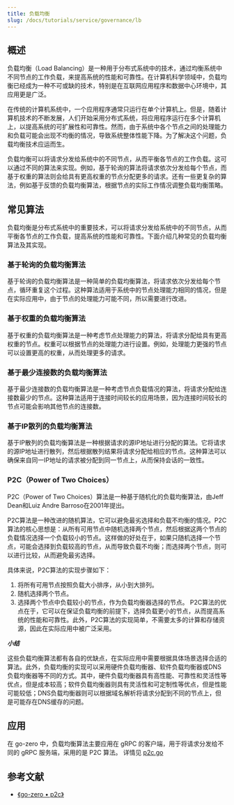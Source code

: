 ```yaml
---
title: 负载均衡
slug: /docs/tutorials/service/governance/lb
---
```


## 概述

负载均衡（Load Balancing）是一种用于分布式系统中的技术，通过均衡系统中不同节点的工作负载，来提高系统的性能和可靠性。在计算机科学领域中，负载均衡已经成为一种不可或缺的技术，特别是在互联网应用程序和数据中心环境中，其应用更是广泛。

在传统的计算机系统中，一个应用程序通常只运行在单个计算机上。但是，随着计算机技术的不断发展，人们开始采用分布式系统，将应用程序运行在多个计算机上，以提高系统的可扩展性和可靠性。然而，由于系统中各个节点之间的处理能力和负载可能会出现不均衡的情况，导致系统整体性能下降。为了解决这个问题，负载均衡技术应运而生。

负载均衡可以将请求分发给系统中的不同节点，从而平衡各节点的工作负载。这可以通过不同的算法来实现。例如，基于轮询的算法将请求依次分发给每个节点，而基于权重的算法则会给具有更高权重的节点分配更多的请求。还有一些更复杂的算法，例如基于反馈的负载均衡算法，根据节点的实际工作情况调整负载均衡策略。

## 常见算法

负载均衡是分布式系统中的重要技术，可以将请求分发给系统中的不同节点，从而平衡各节点的工作负载，提高系统的性能和可靠性。下面介绍几种常见的负载均衡算法及其实现。

### 基于轮询的负载均衡算法

基于轮询的负载均衡算法是一种简单的负载均衡算法，将请求依次分发给每个节点，循环重复这个过程。这种算法适用于系统中的节点处理能力相同的情况，但是在实际应用中，由于节点的处理能力可能不同，所以需要进行改进。

### 基于权重的负载均衡算法

基于权重的负载均衡算法是一种考虑节点处理能力的算法，将请求分配给具有更高权重的节点。权重可以根据节点的处理能力进行设置。例如，处理能力更强的节点可以设置更高的权重，从而处理更多的请求。

### 基于最少连接数的负载均衡算法

基于最少连接数的负载均衡算法是一种考虑节点负载情况的算法，将请求分配给连接数最少的节点。这种算法适用于连接时间较长的应用场景，因为连接时间较长的节点可能会影响其他节点的连接数。

### 基于IP散列的负载均衡算法

基于IP散列的负载均衡算法是一种根据请求的源IP地址进行分配的算法。它将请求的源IP地址进行散列，然后根据散列结果将请求分配给相应的节点。这种算法可以确保来自同一IP地址的请求被分配到同一节点上，从而保持会话的一致性。

### P2C（Power of Two Choices）

P2C（Power of Two Choices）算法是一种基于随机化的负载均衡算法，由Jeff Dean和Luiz Andre Barroso在2001年提出。

P2C算法是一种改进的随机算法，它可以避免最劣选择和负载不均衡的情况。P2C算法的核心思想是：从所有可用节点中随机选择两个节点，然后根据这两个节点的负载情况选择一个负载较小的节点。这样做的好处在于，如果只随机选择一个节点，可能会选择到负载较高的节点，从而导致负载不均衡；而选择两个节点，则可以进行比较，从而避免最劣选择。

具体来说，P2C算法的实现步骤如下：

1. 将所有可用节点按照负载大小排序，从小到大排列。
2. 随机选择两个节点。
3. 选择两个节点中负载较小的节点，作为负载均衡器选择的节点。
P2C算法的优点在于，它可以在保证负载均衡的前提下，选择负载更小的节点，从而提高系统的性能和可靠性。此外，P2C算法的实现简单，不需要太多的计算和存储资源，因此在实际应用中被广泛采用。

***小结***

这些负载均衡算法都有各自的优缺点，在实际应用中需要根据具体场景选择合适的算法。此外，负载均衡的实现可以采用硬件负载均衡器、软件负载均衡器或DNS负载均衡器等不同的方式。其中，硬件负载均衡器具有高性能、可靠性和灵活性等优点，但是成本较高；软件负载均衡器则具有灵活性和可定制性等优点，但是性能可能较低；DNS负载均衡器则可以根据域名解析将请求分配到不同的节点上，但是可能存在DNS缓存的问题。

## 应用

在 go-zero 中，负载均衡算法主要应用在 gRPC 的客户端，用于将请求分发给不同的 gRPC 服务端，采用的是 P2C 算法。
详情见 <a href="https://github.com/zeromicro/go-zero/blob/master/zrpc/internal/balancer/p2c/p2c.go" target="_blank">p2c.go</a>

## 参考文献

- <a href="https://github.com/zeromicro/go-zero/blob/master/zrpc/internal/balancer/p2c/p2c.go" target="_blank">《go-zero • p2c》</a>
